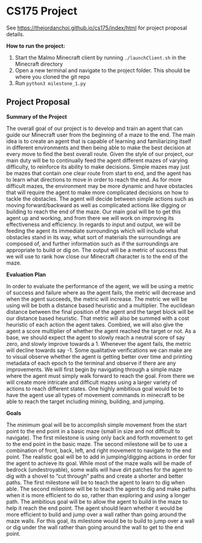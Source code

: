 # CS175 Project

See <https://thejordanchoi.github.io/cs175/index/html> for project proposal details.

**How to run the project:**
1. Start the Malmo Minecraft client by running `./launchClient.sh` in the Minecraft directory
2. Open a new terminal and navigate to the project folder. This should be where you cloned the git repo
3. Run `python3 milestone_1.py`


## Project Proposal

**Summary of the Project**

The overall goal of our project is to develop and train an agent that can guide our Minecraft user from the beginning of a maze to the end. The main idea is to create an agent that is capable of learning and familiarizing itself in different environments and then being able to make the best decision at every move to find the best overall route. Given the style of our project, our main duty will be to continually feed the agent different mazes of varying difficulty, to reinforce its ability to make decisions. Simple mazes may just be mazes that contain one clear route from start to end, and the agent has to learn what directions to move in order to reach the end. As for more difficult mazes, the environment may be more dynamic and have obstacles that will require the agent to make more complicated decisions on how to tackle the obstacles. The agent will decide between simple actions such as moving forward/backward as well as complicated actions like digging or building to reach the end of the maze. Our main goal will be to get this agent up and working, and from there we will work on improving its effectiveness and efficiency. In regards to input and output, we will be feeding the agent its immediate surroundings which will include what obstacles stand in its way, what sort of materials the surroundings are composed of, and further information such as if the surroundings are appropriate to build or dig on. The output will be a metric of success that we will use to rank how close our Minecraft character is to the end of the maze.


**Evaluation Plan**

In order to evaluate the performance of the agent, we will be using a metric of success and failure where as the agent fails, the metric will decrease and when the agent succeeds, the metric will increase. The metric we will be using will be both a distance based heuristic and a multiplier. The euclidean distance between the final position of the agent and the target block will be our distance based heuristic. That metric will also be summed with a cost heuristic of each action the agent takes. Combied, we will also give the agent a score multiplier of whether the agent reached the target or not. As a base, we should expect the agent to slowly reach a neutral score of say zero, and slowly improve towards a 1. Whenever the agent fails, the metric will decline towards say -1. Some qualitative verifications we can make are to visual observe whether the agent is getting better over time and printing metadata of each epoch to the terminal and observe if there are any improvements. We will first begin by navigating through a simple maze where the agent must simply walk forward to reach the goal. From there we will create more intricate and difficult mazes using a larger variety of actions to reach different states. One highly ambitious goal would be to have the agent use all types of movement commands in minecraft to be able to reach the target including mining, building, and jumping.


**Goals**

The minimum goal will be to accomplish simple movement from the start point to the end point in a basic maze (small in size and not difficult to navigate). The first milestone is using only back and forth movement to get to the end point in the basic maze. The second milestone will be to use a combination of front, back, left, and right movement to navigate to the end point. The realistic goal will be to add in jumping/digging actions in order for the agent to achieve its goal. While most of the maze walls will be made of bedrock (undestroyable), some walls will have dirt patches for the agent to dig with a shovel to “cut through” paths and create a shorter and better paths. The first milestone will be to teach the agent to learn to dig when able. The second milestone will be to teach the agent to dig and make paths when it is more efficient to do so, rather than exploring and using a longer path. The ambitious goal will be to allow the agent to build in the maze to help it reach the end point. The agent should learn whether it would be more efficient to build and jump over a wall rather than going around the maze walls. For this goal, its milestone would be to build to jump over a wall or dig under the wall rather than going around the wall to get to the end point.

